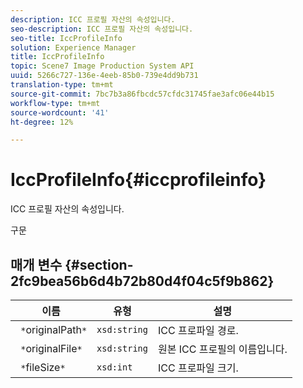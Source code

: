 ```yaml
---
description: ICC 프로필 자산의 속성입니다.
seo-description: ICC 프로필 자산의 속성입니다.
seo-title: IccProfileInfo
solution: Experience Manager
title: IccProfileInfo
topic: Scene7 Image Production System API
uuid: 5266c727-136e-4eeb-85b0-739e4dd9b731
translation-type: tm+mt
source-git-commit: 7bc7b3a86fbcdc57cfdc31745fae3afc06e44b15
workflow-type: tm+mt
source-wordcount: '41'
ht-degree: 12%

---
```



# IccProfileInfo{#iccprofileinfo}

ICC 프로필 자산의 속성입니다.

구문

## 매개 변수 {#section-2fc9bea56b6d4b72b80d4f04c5f9b862}

| 이름 | 유형 | 설명 |
|---|---|---|
| ` *`originalPath`*` | `xsd:string` | ICC 프로파일 경로. |
| ` *`originalFile`*` | `xsd:string` | 원본 ICC 프로필의 이름입니다. |
| ` *`fileSize`*` | `xsd:int` | ICC 프로파일 크기. |

